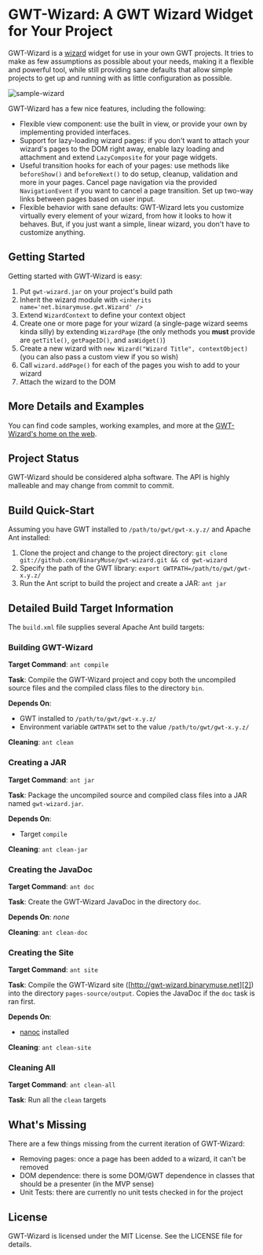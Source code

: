 GWT-Wizard: A GWT Wizard Widget for Your Project
================================================

GWT-Wizard is a [wizard][1] widget for use in your own GWT projects. It
tries to make as few assumptions as possible about your needs, making it a
flexible and powerful tool, while still providing sane defaults that allow
simple projects to get up and running with as little configuration as possible.

  [1]: http://en.wikipedia.org/wiki/Wizard_%28software%29 "Wizard on Wikipedia"

![sample-wizard](http://binarymuse.github.com/gwt-wizard/images/sample-wizard.png)

GWT-Wizard has a few nice features, including the following:

  * Flexible view component: use the built in view, or provide your own by
    implementing provided interfaces.
  * Support for lazy-loading wizard pages: if you don't want to attach your
    wizard's pages to the DOM right away, enable lazy loading and attachment
    and extend `LazyComposite` for your page widgets.
  * Useful transition hooks for each of your pages: use methods like
    `beforeShow()` and `beforeNext()` to do setup, cleanup, validation and
    more in your pages. Cancel page navigation via the provided
    `NavigationEvent` if you want to cancel a page transition. Set up two-way
    links between pages based on user input.
  * Flexible behavior with sane defaults: GWT-Wizard lets you customize
    virtually every element of your wizard, from how it looks to how it
    behaves. But, if you just want a simple, linear wizard, you don't have
    to customize anything.

Getting Started
---------------

Getting started with GWT-Wizard is easy:

  1. Put `gwt-wizard.jar` on your project's build path
  2. Inherit the wizard module with `<inherits name='net.binarymuse.gwt.Wizard' />`
  2. Extend `WizardContext` to define your context object
  3. Create one or more page for your wizard (a single-page wizard seems kinda
     silly) by extending `WizardPage` (the only methods you **must** provide
     are `getTitle()`, `getPageID()`, and `asWidget()`)
  4. Create a new wizard with `new Wizard("Wizard Title", contextObject)` (you
     can also pass a custom view if you so wish)
  5. Call `wizard.addPage()` for each of the pages you wish to add to your wizard
  6. Attach the wizard to the DOM

More Details and Examples
-------------------------

You can find code samples, working examples, and more at the
[GWT-Wizard's home on the web][2].

  [2]: http://gwt-wizard.binarymuse.net/ "GWT-Wizard Home Page"

Project Status
--------------

GWT-Wizard should be considered alpha software. The API is highly malleable
and may change from commit to commit.

Build Quick-Start
-----------------

Assuming you have GWT installed to `/path/to/gwt/gwt-x.y.z/` and Apache
Ant installed:

  1. Clone the project and change to the project directory:
     `git clone git://github.com/BinaryMuse/gwt-wizard.git && cd gwt-wizard`
  2. Specify the path of the GWT library:
     `export GWTPATH=/path/to/gwt/gwt-x.y.z/`
  3. Run the Ant script to build the project and create a JAR:
     `ant jar`

Detailed Build Target Information
---------------------------------

The `build.xml` file supplies several Apache Ant build targets:

### Building GWT-Wizard

**Target Command**: `ant compile`

**Task**: Compile the GWT-Wizard project and copy both the uncompiled source
files and the compiled class files to the directory `bin`.

**Depends On**:

  * GWT installed to `/path/to/gwt/gwt-x.y.z/`
  * Environment variable `GWTPATH` set to the value `/path/to/gwt/gwt-x.y.z/`

**Cleaning**: `ant clean`

### Creating a JAR

**Target Command**: `ant jar`

**Task**: Package the uncompiled source and compiled class files into a JAR
named `gwt-wizard.jar`.

**Depends On**:

  * Target `compile`

**Cleaning**: `ant clean-jar`

### Creating the JavaDoc

**Target Command**: `ant doc`

**Task**: Create the GWT-Wizard JavaDoc in the directory `doc`.

**Depends On**: *none*

**Cleaning**: `ant clean-doc`

### Creating the Site

**Target Command**: `ant site`

**Task**: Compile the GWT-Wizard site ([http://gwt-wizard.binarymuse.net][2])
into the directory `pages-source/output`. Copies the JavaDoc if the `doc` task
is ran first.

**Depends On**:

  * [nanoc][3] installed

**Cleaning**: `ant clean-site`

### Cleaning All

**Target Command**: `ant clean-all`

**Task**: Run all the `clean` targets

  [2]: http://gwt-wizard.binarymuse.net/ "GWT-Wizard"
  [3]: http://nanoc.stoneship.org/ "nanoc"

What's Missing
--------------

There are a few things missing from the current iteration of GWT-Wizard:

  * Removing pages: once a page has been added to a wizard, it can't
    be removed
  * DOM dependence: there is some DOM/GWT dependence in classes that should
    be a presenter (in the MVP sense)
  * Unit Tests: there are currently no unit tests checked in for the project

License
-------

GWT-Wizard is licensed under the MIT License. See the LICENSE file for details.
